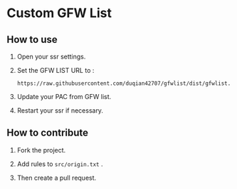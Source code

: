 # Custom GFW List

## How to use

1. Open your ssr settings.

2. Set the GFW LIST URL to :

    ```
    https://raw.githubusercontent.com/duqian42707/gfwlist/dist/gfwlist.txt
    ```

3. Update your PAC from GFW list.

4. Restart your ssr if necessary.


## How to contribute

1. Fork the project. 

2. Add rules to `src/origin.txt` .
 
3. Then create a pull request.

